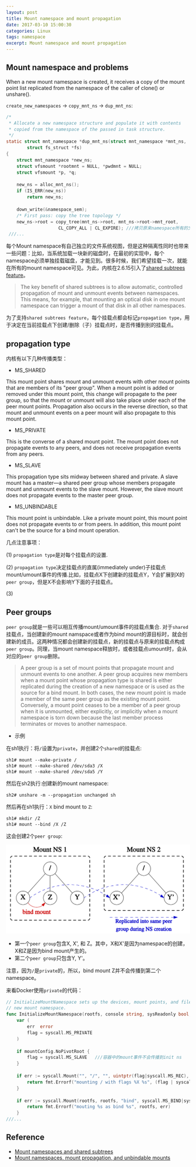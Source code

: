 ```yaml
---
layout: post
title: Mount namespace and mount propagation
date: 2017-03-10 15:00:30
categories: Linux
tags: namespace
excerpt: Mount namespace and mount propagation
---
```


## Mount namespace and problems

When a new mount namespace is created, it receives a copy of the mount point list replicated from the
namespace of the caller of clone() or unshare().

`create_new_namespaces` -> `copy_mnt_ns` -> `dup_mnt_ns`:

```c
/*
 * Allocate a new namespace structure and populate it with contents
 * copied from the namespace of the passed in task structure.
 */
static struct mnt_namespace *dup_mnt_ns(struct mnt_namespace *mnt_ns,
		struct fs_struct *fs)
{
	struct mnt_namespace *new_ns;
	struct vfsmount *rootmnt = NULL, *pwdmnt = NULL;
	struct vfsmount *p, *q;

	new_ns = alloc_mnt_ns();
	if (IS_ERR(new_ns))
		return new_ns;

	down_write(&namespace_sem);
	/* First pass: copy the tree topology */
	new_ns->root = copy_tree(mnt_ns->root, mnt_ns->root->mnt_root,
					CL_COPY_ALL | CL_EXPIRE); ///拷贝原来namespace所有的文件系统
 ///...
 ```
 
 每个Mount namespace有自己独立的文件系统视图，但是这种隔离性同时也带来一些问题：比如，当系统加载一块新的磁盘时，在最初的实现中，每个namespace必须单独挂载磁盘，才能见到。很多时候，我们希望挂载一次，就能在所有的mount namespace可见。为此，内核在2.6.15引入了[shared subtrees feature](https://lwn.net/Articles/159077/)。
 
> The key benefit of shared subtrees is to allow automatic, controlled propagation of mount and unmount events between namespaces. This means, for example, that mounting an optical disk in one mount namespace can trigger a mount of that disk in all
other namespaces.

为了支持`shared subtrees feature`，每个挂载点都会标记`propagation type`，用于决定在当前挂载点下创建/删除（子）挂载点时，是否传播到别的挂载点。

## propagation type

内核有以下几种传播类型：

- MS_SHARED

This mount point shares mount and unmount events with other mount points that are members of its "peer group". When
a mount point is added or removed under this mount point, this change will propagate to the peer group, so that the mount or unmount will also take place under each of the peer mount points. Propagation also occurs in the reverse direction, so that mount and unmount events on a peer mount will also propagate to this mount point.

- MS_PRIVATE

This is the converse of a shared mount point. The mount point does not propagate events to any peers, and does not receive propagation events from any peers.

- MS_SLAVE

This propagation type sits midway between shared and private. A slave mount has a master—a shared peer group whose members propagate mount and unmount events to the slave mount. However, the slave mount does not propagate events to the master peer group.

- MS_UNBINDABLE

This mount point is unbindable. Like a private mount point, this mount point does not propagate events to or from peers. In addition, this mount point can't be the source for a bind mount operation.

几点注意事项：

(1) `propagation type`是对每个挂载点的设置.

(2) `propagation type`决定挂载点的直属(immediately under)子挂载点mount/umount事件的传播.比如，挂载点X下创建新的挂载点Y，Y会扩展到X的`peer group`，但是X不会影响Y下面的子挂载点。

(3) 

## Peer groups

`peer group`就是一些可以相互传播mount/umount事件的挂载点集合. 对于`shared`挂载点，当创建新的mount namspace或者作为bind mount的源目标时，就会创建新的成员。这两种情况都会创建新的挂载点，新的挂载点与原来的挂载点构成`peer group`。同理，当mount namespace释放时，或者挂载点umount时，会从对应的`peer group`删除。

> A peer group is a set of mount points that propagate mount and unmount events to one another. A peer group acquires new members when a mount point whose propagation type is shared is either replicated during the creation of a new namespace or is used as the source for a bind mount. In both cases, the new mount point is made a member of the same peer group as the existing mount point. Conversely, a mount point ceases to be a member of a peer group when it is unmounted, either explicitly, or implicitly when a mount namespace is torn down because the last member process terminates or moves to another namespace.

* 示例

在sh1执行：将`/`设置为`private`，并创建2个`shared`的挂载点:

```
sh1# mount --make-private / 
sh1# mount --make-shared /dev/sda3 /X 
sh1# mount --make-shared /dev/sda5 /Y 
```

然后在sh2执行:创建新的mount namespace:

```
sh2# unshare -m --propagation unchanged sh 
```

然后再在sh1执行：`X` bind mount to `Z`:

```
sh1# mkdir /Z 
sh1# mount --bind /X /Z 
```

这会创建2个`peer group`:

![](/assets/namespace/mount-namespace-01.png)

- 第一个`peer group`包含X, X', 和 Z。其中，X和X'是因为namespace的创建，X和Z是因为bind mount产生的。
- 第二个`peer group`只包含Y, Y'。

注意，因为`/`是`private`的，所以，bind mount Z并不会传播到第二个namespace。

来看Docker使用`private`的代码：

```go
// InitializeMountNamespace sets up the devices, mount points, and filesystems for use inside a
// new mount namespace.
func InitializeMountNamespace(rootfs, console string, sysReadonly bool, mountConfig *MountConfig) error {
	var (
		err  error
		flag = syscall.MS_PRIVATE
	)

	if mountConfig.NoPivotRoot {
		flag = syscall.MS_SLAVE   ///容器中的mount事件不会传播到init ns
	}

	if err := syscall.Mount("", "/", "", uintptr(flag|syscall.MS_REC), ""); err != nil { ///将/设置为private，与init ns完全隔离
		return fmt.Errorf("mounting / with flags %X %s", (flag | syscall.MS_REC), err)
	}

	if err := syscall.Mount(rootfs, rootfs, "bind", syscall.MS_BIND|syscall.MS_REC, ""); err != nil {
		return fmt.Errorf("mouting %s as bind %s", rootfs, err)
	}
///...
```

## Reference
 
 - [Mount namespaces and shared subtrees](https://lwn.net/Articles/689856/)
 - [Mount namespaces, mount propagation, and unbindable mounts](https://lwn.net/Articles/690679/)